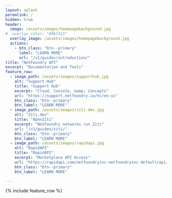 ```yaml
---
layout: splash
permalink: /
hidden: true
header:
  image: /assets/images/homepagebackground.jpg
#  overlay_color: "#9bf315"
  overlay_image: /assets/images/homepagebackground.jpg
  actions:
    - btn_class: "btn--primary"
      label: "LEARN MORE"
      url: "/v1/guides/introduction/"
title: "NetFoundry API"
excerpt: "Documentation and Tools"
feature_row:
  - image_path: /assets/images/supporthub.jpg
    alt: "Support Hub"
    title: "Support Hub"
    excerpt: "Cloud, Console, &amp; Concepts"
    url: "https://support.netfoundry.io/hc/en-us"
    btn_class: "btn--primary"
    btn_label: "LEARN MORE"
  - image_path: /assets/images/ziti.dev.jpg
    alt: "Ziti.dev"
    title: "OpenZiti"
    excerpt: "NetFoundry networks run Ziti"
    url: "/v1/guides/ziti/"
    btn_class: "btn--primary"
    btn_label: "LEARN MORE"
  - image_path: /assets/images/rapidapi.jpg
    alt: "RapidAPI"
    title: "RapidAPI"
    excerpt: "Marketplace API Access"
    url: "https://rapidapi.com/netfoundryinc-netfoundryinc-default/api/netfoundry-programmable-zero-trust-connectivity"
    btn_class: "btn--primary"
    btn_label: "LEARN MORE"

---
```


{% include feature_row %}
